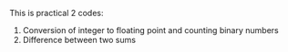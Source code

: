 This is practical 2 codes:
1. Conversion of integer to floating point and counting binary numbers
2. Difference between two sums
